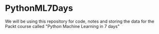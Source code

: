 # PythonML7Days
We will be using this repository for code, notes and storing the data for the Packt course called "Python Machine Learning in 7 days" 
